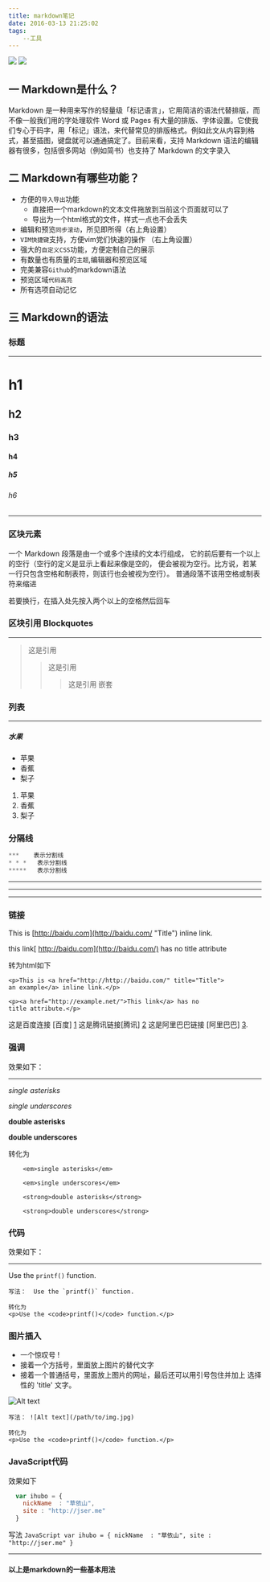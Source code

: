 ```yaml
---
title: markdown笔记
date: 2016-03-13 21:25:02
tags:
	--工具
---
```

![](markdown.jpg)
![](images/markdown.jpg)
## 一 Markdown是什么？

Markdown 是一种用来写作的轻量级「标记语言」，它用简洁的语法代替排版，而不像一般我们用的字处理软件 Word 或 Pages 有大量的排版、字体设置。它使我们专心于码字，用「标记」语法，来代替常见的排版格式。例如此文从内容到格式，甚至插图，键盘就可以通通搞定了。目前来看，支持 Markdown 语法的编辑器有很多，包括很多网站（例如简书）也支持了 Markdown 的文字录入 

## 二 Markdown有哪些功能？

* 方便的`导入导出`功能
    *  直接把一个markdown的文本文件拖放到当前这个页面就可以了
    *  导出为一个html格式的文件，样式一点也不会丢失
* 编辑和预览`同步滚动`，所见即所得（右上角设置）
* `VIM快捷键`支持，方便vim党们快速的操作 （右上角设置）
* 强大的`自定义CSS`功能，方便定制自己的展示
* 有数量也有质量的`主题`,编辑器和预览区域
* 完美兼容`Github`的markdown语法
* 预览区域`代码高亮`
* 所有选项自动记忆

## 三 Markdown的语法
### 标题
***
# h1
## h2
### h3
#### h4
##### h5
###### h6
***

### 区块元素

一个 Markdown 段落是由一个或多个连续的文本行组成，
它的前后要有一个以上的空行（空行的定义是显示上看起来像是空的，
便会被视为空行。比方说，若某一行只包含空格和制表符，则该行也会被视为空行）。
普通段落不该用空格或制表符来缩进


若要换行，在插入处先按入两个以上的空格然后回车


### 区块引用 Blockquotes
***
> 这是引用
>> 这是引用
>>> 这是引用 嵌套


### 列表
***
##### 水果

* 苹果
* 香蕉
* 梨子


1.  苹果
1.  香蕉
1.  梨子


### 分隔线

```c
***    表示分割线 
* * *   表示分割线 
*****   表示分割线 

```
***
* * *
*****


### 链接


This is [http://baidu.com](http://baidu.com/ "Title") inline link.

this link[ http://baidu.com](http://baidu.com/) has no title attribute

转为html如下

    <p>This is <a href="http://http://baidu.com/" title="Title">
    an example</a> inline link.</p>
    
    <p><a href="http://example.net/">This link</a> has no
    title attribute.</p>


这是百度连接 [百度] [1]
这是腾讯链接[腾讯] [2]
这是阿里巴巴链接 [阿里巴巴] [3].

  [1]: http://www.baidu.com/     "百度"
  [2]: http://www.qq.com/        "腾讯"
  [3]: http://www.alibaba.com/   "阿里"

### 强调
效果如下：
***

*single asterisks*

_single underscores_

**double asterisks**

__double underscores__

转化为

        <em>single asterisks</em>
        
        <em>single underscores</em>
        
        <strong>double asterisks</strong>
        
        <strong>double underscores</strong>



### 代码

效果如下：
***
Use the `printf()` function.

    写法：  Use the `printf()` function.
    
    转化为
    <p>Use the <code>printf()</code> function.</p>

    
    
### 图片插入


*    一个惊叹号 !
*   接着一个方括号，里面放上图片的替代文字
*    接着一个普通括号，里面放上图片的网址，最后还可以用引号包住并加上 选择性的 'title' 文字。



![Alt text](/path/to/img.jpg)

    写法： ![Alt text](/path/to/img.jpg)
    
    转化为
    <p>Use the <code>printf()</code> function.</p>

### JavaScript代码
效果如下
```JavaScript
  var ihubo = {
    nickName  : "草依山",
    site : "http://jser.me"
  }
```
写法
    ```JavaScript
      var ihubo = {
        nickName  : "草依山",
        site : "http://jser.me"
      }
    ```
    

***

#### 以上是markdown的一些基本用法








